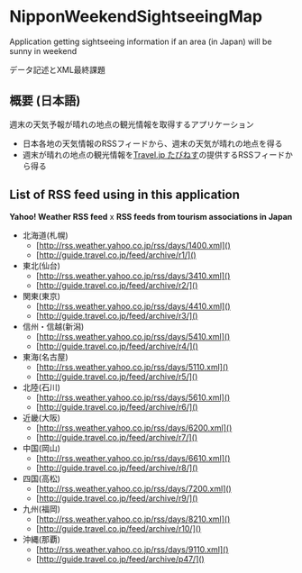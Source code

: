 # NipponWeekendSightseeingMap

Application getting sightseeing information if an area (in Japan) will be sunny in weekend

データ記述とXML最終課題

## 概要 (日本語)

週末の天気予報が晴れの地点の観光情報を取得するアプリケーション

* 日本各地の天気情報のRSSフィードから、週末の天気が晴れの地点を得る
* 週末が晴れの地点の観光情報を[Travel.jp たびねす](http://guide.travel.co.jp/)の提供するRSSフィードから得る

## List of RSS feed using in this application

**Yahoo! Weather RSS feed** x **RSS feeds from tourism associations in Japan**

* 北海道(札幌)
  * [http://rss.weather.yahoo.co.jp/rss/days/1400.xml]()
  * [http://guide.travel.co.jp/feed/archive/r1/]()
* 東北(仙台)
  * [http://rss.weather.yahoo.co.jp/rss/days/3410.xml]()
  * [http://guide.travel.co.jp/feed/archive/r2/]()
* 関東(東京)
  * [http://rss.weather.yahoo.co.jp/rss/days/4410.xml]()
  * [http://guide.travel.co.jp/feed/archive/r3/]()
* 信州・信越(新潟)
  * [http://rss.weather.yahoo.co.jp/rss/days/5410.xml]()
  * [http://guide.travel.co.jp/feed/archive/r4/]()
* 東海(名古屋)
  * [http://rss.weather.yahoo.co.jp/rss/days/5110.xml]()
  * [http://guide.travel.co.jp/feed/archive/r5/]()
* 北陸(石川)
  * [http://rss.weather.yahoo.co.jp/rss/days/5610.xml]()
  * [http://guide.travel.co.jp/feed/archive/r6/]()
* 近畿(大阪)
  * [http://rss.weather.yahoo.co.jp/rss/days/6200.xml]()
  * [http://guide.travel.co.jp/feed/archive/r7/]()
* 中国(岡山)
  * [http://rss.weather.yahoo.co.jp/rss/days/6610.xml]()
  * [http://guide.travel.co.jp/feed/archive/r8/]()
* 四国(高松)
  * [http://rss.weather.yahoo.co.jp/rss/days/7200.xml]()
  * [http://guide.travel.co.jp/feed/archive/r9/]()
* 九州(福岡)
  * [http://rss.weather.yahoo.co.jp/rss/days/8210.xml]()
  * [http://guide.travel.co.jp/feed/archive/r10/]()
* 沖縄(那覇)
  * [http://rss.weather.yahoo.co.jp/rss/days/9110.xml]()
  * [http://guide.travel.co.jp/feed/archive/p47/]()
